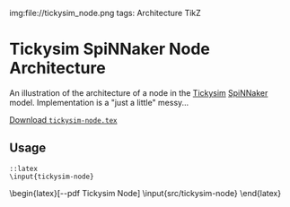 img:file://tickysim_node.png
tags: Architecture
      TikZ

Tickysim SpiNNaker Node Architecture
====================================

An illustration of the architecture of a node in the
[Tickysim](https://github.com/mossblaser/tickysim)
[SpiNNaker](http://apt.cs.man.ac.uk/projects/SpiNNaker/) model. Implementation
is a "just a little" messy...

[Download `tickysim-node.tex`](file://src/tickysim-node.tex)

Usage
-----

	::latex
	\input{tickysim-node}

\begin{latex}[--pdf Tickysim Node]
	\input{src/tickysim-node}
\end{latex}
